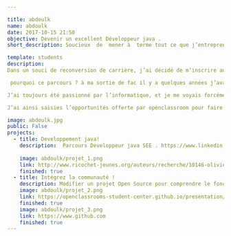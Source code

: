 ```yaml
---

title: abdoulk
name: abdoulk
date: 2017-10-15 21:50
objective: Devenir un excellent Développeur java .
short_description: Soucieux  de  mener à  terme tout ce que j’entreprends, très courageux et ne recule pas devant la difficulté. Sportif dans l’âme.

template: students
description:
Dans un souci de reconversion de carrière, j’ai décidé de m’inscrire au parcours Développeur java SEE entreprise.

 pourquoi ce parcours ? à ma sortie de fac il y a quelques années j’avais débuté une préparation en DUT informatique sans allé jusqu’au bout à cause des aléas de la vie. 

J’ai toujours été passionné par l’informatique, et je me voyais forcément un jour y travailler dans ce domaine, en plus vu l’importance du langage java et de toute sa puissance, compte tenu du nombre d’appareils et de dispositif équipé par ce langage il y a des opportunités immenses. 

J’ai ainsi saisies l’opportunités offerte par openclassroom pour faire cette formation tant rêver. 

image: abdoulk.jpg
public: False
projects:
  - title: Developpement java!
    description:  Parcours Developpeur java SEE . https://www.linkedin.com/in/abdoul-bathily-a9147414b/
    
    image: abdoulk/projet_1.png
    link: http://www.ricochet-jeunes.org/auteurs/recherche/10146-olivier-vogel
    finished: true
  - title: Intégrez la communauté !
    description: Modifier un projet Open Source pour comprendre le fonctionnement de Git, de Github et des pull requests. 
    image: abdoulk/projet_2.png
    link: https://openclassrooms-student-center.github.io/presentation/students/abdoulk.html
    finished: true
    image: abdoulk/projet_3.png
    link: https://www.github.com
    finished: true
---
```

